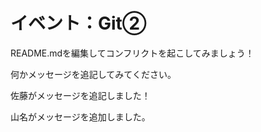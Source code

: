 # イベント：Git②
README.mdを編集してコンフリクトを起こしてみましょう！

何かメッセージを追記してみてください。

佐藤がメッセージを追記しました！

山名がメッセージを追加しました。